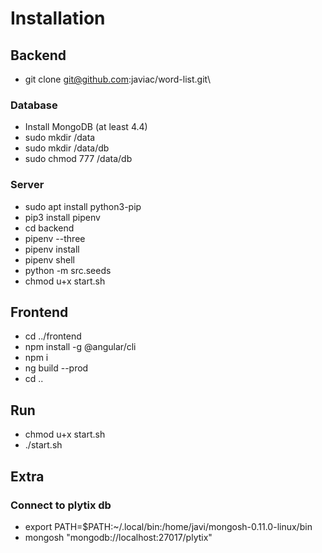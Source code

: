 # Installation

## Backend
- git clone git@github.com:javiac/word-list.git\
### Database
- Install MongoDB (at least 4.4)
- sudo mkdir /data
- sudo mkdir /data/db
- sudo chmod 777 /data/db
### Server
- sudo apt install python3-pip
- pip3 install pipenv
- cd backend
- pipenv --three
- pipenv install
- pipenv shell
- python -m src.seeds
- chmod u+x start.sh

## Frontend
- cd ../frontend
- npm install -g @angular/cli
- npm i
- ng build --prod
- cd ..

## Run
- chmod u+x start.sh
- ./start.sh

## Extra
### Connect to plytix db
- export PATH=$PATH:~/.local/bin:/home/javi/mongosh-0.11.0-linux/bin
- mongosh "mongodb://localhost:27017/plytix"
